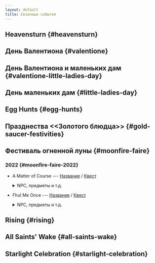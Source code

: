```yaml
---
layout: default
title: Сезонные события
---
```


## Heavensturn {#heavensturn}

## День Валентиона {#valentione}

## День Валентиона и маленьких дам {#valentione-little-ladies-day}

## День маленьких дам {#little-ladies-day}

## Egg Hunts {#egg-hunts}

## Празднества <<Золотого блюдца>> {#gold-saucer-festivities}

## Фестиваль огненной луны {#moonfire-faire}

### 2022 {#moonfire-faire-2022}

* A Matter of Course --- [Название](https://host6450.hnt.ru/translate/ffxiv-translation/completejournal/ru/?checksum=4fbecfc30c09684f) / [Квест](https://host6450.hnt.ru/projects/ffxiv-translation/quest-045-fessum801_04540/)
  <details>
    <summary>NPC, предметы и т.д.
    </summary>

    NPC: [Маяру Мояру](https://host6450.hnt.ru/translate/ffxiv-translation/enpcresident/ru/?checksum=a3104b9ec6f24740), [Хаермага](https://host6450.hnt.ru/translate/ffxiv-translation/enpcresident/ru/?checksum=ef8ac55ff8625531), [Ру'фхул Тиа](https://host6450.hnt.ru/translate/ffxiv-translation/enpcresident/ru/?checksum=583c2b8dc74de6b6), [Ру'маджа](https://host6450.hnt.ru/translate/ffxiv-translation/enpcresident/ru/?checksum=37f1c652cdcf3514), [Нетерпеливый ученик](https://host6450.hnt.ru/translate/ffxiv-translation/enpcresident/ru/?checksum=cc292969bb9d7fb4), [Серьёзный ученик](https://host6450.hnt.ru/translate/ffxiv-translation/enpcresident/ru/?checksum=b8e6dc221c276dcb), [Ру'маджа](https://host6450.hnt.ru/translate/ffxiv-translation/enpcresident/ru/?checksum=953e521eedca5b71), [Нетерпеливый ученик](https://host6450.hnt.ru/translate/ffxiv-translation/enpcresident/ru/?checksum=e82c7e28ddc8e164), [Серьёзный ученик](https://host6450.hnt.ru/translate/ffxiv-translation/enpcresident/ru/?checksum=d2a8b6b9b1baaf01), [Ру'фхул Тиа](https://host6450.hnt.ru/translate/ffxiv-translation/enpcresident/ru/?checksum=d96a5018c0cce5b8), [Ру'маджа](https://host6450.hnt.ru/translate/ffxiv-translation/enpcresident/ru/?checksum=e10eedf4fc4385ac), [Нетерпеливый ученик](https://host6450.hnt.ru/translate/ffxiv-translation/enpcresident/ru/?checksum=29aff2368b7f9109), [Серьёзный ученик](https://host6450.hnt.ru/translate/ffxiv-translation/enpcresident/ru/?checksum=85c7bbc06e4dabae), [Бодефойн](https://host6450.hnt.ru/translate/ffxiv-translation/enpcresident/ru/?checksum=28e2b5fd73bf859f)
    <br>
    Надписи на земле: [Цель](https://host6450.hnt.ru/translate/ffxiv-translation/eobjname/ru/?checksum=6280ebba07fd9db6)
  </details>
* Fhul Me Once --- [Название](https://host6450.hnt.ru/translate/ffxiv-translation/completejournal/ru/?checksum=65cda2279fcf91e8) / [Квест](https://host6450.hnt.ru/projects/ffxiv-translation/quest-045-fessum802_04541/)
  <details>
    <summary>NPC, предметы и т.д.
    </summary>

    NPC: [Ру'фхул Тиа](https://host6450.hnt.ru/translate/ffxiv-translation/enpcresident/ru/?checksum=d96a5018c0cce5b8), [Ру'маджа](https://host6450.hnt.ru/translate/ffxiv-translation/enpcresident/ru/?checksum=e10eedf4fc4385ac), [Бодефойн](https://host6450.hnt.ru/translate/ffxiv-translation/enpcresident/ru/?checksum=28e2b5fd73bf859f), [Ру'маджа](https://host6450.hnt.ru/translate/ffxiv-translation/enpcresident/ru/?checksum=b25757655d1c72f9), [Ру'фхул Тиа](https://host6450.hnt.ru/translate/ffxiv-translation/enpcresident/ru/?checksum=350077999afd9ad6), [Хильделана](https://host6450.hnt.ru/translate/ffxiv-translation/enpcresident/ru/?checksum=a8e2a51877ddb1b9), [Фестивальный приключенец](https://host6450.hnt.ru/translate/ffxiv-translation/enpcresident/ru/?checksum=9db61bd4a9f2e35f), [По'биано](https://host6450.hnt.ru/translate/ffxiv-translation/enpcresident/ru/?checksum=c5280987a22b37d6), [Фестивальный приключенец](https://host6450.hnt.ru/translate/ffxiv-translation/enpcresident/ru/?checksum=d02ed816424504d3), [Ру'фхул Тиа](https://host6450.hnt.ru/translate/ffxiv-translation/enpcresident/ru/?checksum=d847fe7f9566999f), [Хаермага](https://host6450.hnt.ru/translate/ffxiv-translation/enpcresident/ru/?checksum=ef8ac55ff8625531), [Ру'маджа](https://host6450.hnt.ru/translate/ffxiv-translation/enpcresident/ru/?checksum=5ec44823b9cb1838), [Нетерпеливый ученик](https://host6450.hnt.ru/translate/ffxiv-translation/enpcresident/ru/?checksum=cbce6bfcefba8530), [Серьёзный ученик](https://host6450.hnt.ru/translate/ffxiv-translation/enpcresident/ru/?checksum=59541f495103732e), [Ру'фхул Тиа](https://host6450.hnt.ru/translate/ffxiv-translation/enpcresident/ru/?checksum=3e23379b1718575f)
  </details>

## Rising {#rising}

## All Saints' Wake {#all-saints-wake}

## Starlight Celebration {#starlight-celebration}
